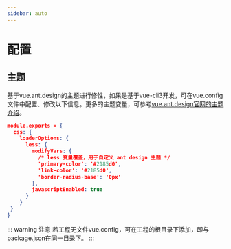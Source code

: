 ```yaml
---
sidebar: auto
---
```


# 配置

## 主题
基于vue.ant.design的主题进行修性，如果是基于vue-cli3开发，可在vue.config文件中配置、修改以下信息。更多的主题变量，可参考[vue.ant.design官网的主题介绍](https://vue.ant.design/docs/vue/customize-theme-cn/)。

``` json
module.exports = {
  css: {
    loaderOptions: {
      less: {
        modifyVars: {
          /* less 变量覆盖，用于自定义 ant design 主题 */
          'primary-color': '#2185d0',
          'link-color': '#2185d0',
          'border-radius-base': '0px'
        },
        javascriptEnabled: true
      }
    }
 }
}
```

::: warning 注意
 若工程无文件vue.config，可在工程的根目录下添加，即与package.json在同一目录下。
:::

